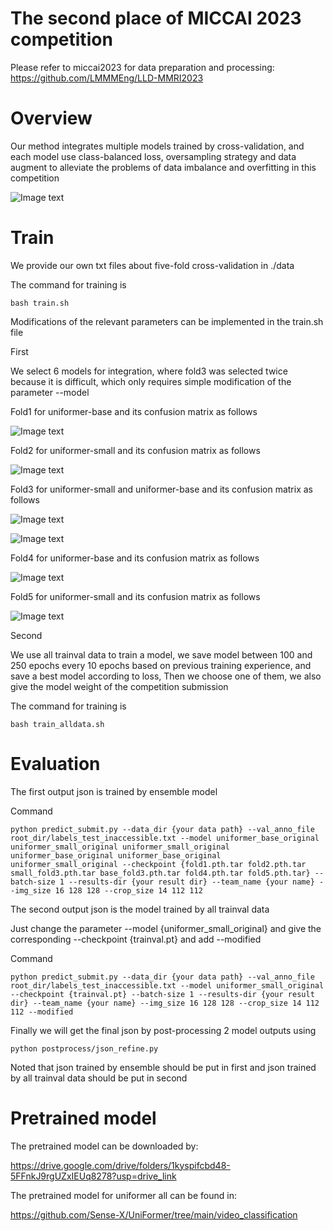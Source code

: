 # The second place of MICCAI 2023 competition

Please refer to miccai2023 for data preparation and processing: https://github.com/LMMMEng/LLD-MMRI2023

# Overview
Our method integrates multiple models trained by cross-validation, and each model use class-balanced loss, oversampling strategy and data augment to alleviate the problems of data imbalance and overfitting in this competition

![Image text](https://github.com/ZHEGG/miccai2023/blob/main/image/pipeline.png)

# Train
We provide our own txt files about five-fold cross-validation in ./data

The command for training is

    bash train.sh

Modifications of the relevant parameters can be implemented in the train.sh file

First

We select 6 models for integration, where fold3 was selected twice because it is difficult, which only requires simple modification of the parameter --model

Fold1 for uniformer-base and its confusion matrix as follows

![Image text](https://github.com/ZHEGG/miccai2023/blob/main/image/fold1_confusion_matrix_base.png)

Fold2 for uniformer-small and its confusion matrix as follows

![Image text](https://github.com/ZHEGG/miccai2023/blob/main/image/fold2_confusion_matrix_small.png)

Fold3 for uniformer-small and uniformer-base and its confusion matrix as follows

![Image text](https://github.com/ZHEGG/miccai2023/blob/main/image/fold3_confusion_matrix_small.png)

![Image text](https://github.com/ZHEGG/miccai2023/blob/main/image/fold3_confusion_matrix_base.png)

Fold4 for uniformer-base and its confusion matrix as follows

![Image text](https://github.com/ZHEGG/miccai2023/blob/main/image/fold4_confusion_matrix_base.png)

Fold5 for uniformer-small and its confusion matrix as follows

![Image text](https://github.com/ZHEGG/miccai2023/blob/main/image/fold5_confusion_matrix_small.png)

Second 

We use all trainval data to train a model, we save model between 100 and 250 epochs every 10 epochs based on previous training experience, and save a best model according to loss, Then we choose one of them, we also give the model weight of the competition submission

The command for training is

    bash train_alldata.sh
# Evaluation
The first output json is trained by ensemble model

Command

    python predict_submit.py --data_dir {your data path} --val_anno_file root_dir/labels_test_inaccessible.txt --model uniformer_base_original uniformer_small_original uniformer_small_original uniformer_base_original uniformer_base_original uniformer_small_original --checkpoint {fold1.pth.tar fold2.pth.tar small_fold3.pth.tar base_fold3.pth.tar fold4.pth.tar fold5.pth.tar} --batch-size 1 --results-dir {your result dir} --team_name {your name} --img_size 16 128 128 --crop_size 14 112 112

The second output json is the model trained by all trainval data

Just change the parameter --model {uniformer_small_original} and give the corresponding --checkpoint {trainval.pt} and add --modified

Command

    python predict_submit.py --data_dir {your data path} --val_anno_file root_dir/labels_test_inaccessible.txt --model uniformer_small_original --checkpoint {trainval.pt} --batch-size 1 --results-dir {your result dir} --team_name {your name} --img_size 16 128 128 --crop_size 14 112 112 --modified

Finally we will get the final json by post-processing 2 model outputs using

    python postprocess/json_refine.py

Noted that json trained by ensemble should be put in first and json trained by all trainval data should be put in second

# Pretrained model
The pretrained model can be downloaded by:

https://drive.google.com/drive/folders/1kyspifcbd48-5FFnkJ9rgUZxIEUq8278?usp=drive_link

The pretrained model for uniformer all can be found in:

https://github.com/Sense-X/UniFormer/tree/main/video_classification